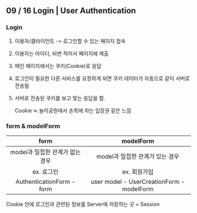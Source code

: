 ## 09 / 16 Login | User Authentication



### Login

1. 이용자/클라이언트 -> 로그인할 수 있는 페이지 접속

2. 이용자는 아이디, 비번 적어서 페이지에 제출

3. 메인 페이지에서는 쿠키(Cookie)로 응답

4. 로그인이 필요한 다른 서비스를 요청하게 되면 쿠키 데이터가 자동으로 같이 서버로 전송됨

5. 서버로 전송된 쿠키를 보고 맞는 응답을 함.

   Cookie ≒ 놀이공원에서 손목에 차는 입장권 같은 느낌



### form & modelForm

|              form               |                 modelForm                 |
| :-----------------------------: | :---------------------------------------: |
| model과 밀접한 관계가 없는 경우 |      model과 밀접한 관계가 있는 경우      |
|           ex. 로그인            |               ex. 회원가입                |
|    AuthenticationForm - form    | user model - UserCreationForm - modelForm |

Cookie 안에 로그인과 관련된 정보를 Server에 저장하는 곳 = Session